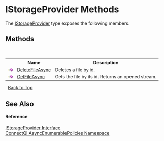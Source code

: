 # IStorageProvider Methods
 

The <a href="T_ConnectQl_AsyncEnumerablePolicies_IStorageProvider">IStorageProvider</a> type exposes the following members.


## Methods
&nbsp;<table><tr><th></th><th>Name</th><th>Description</th></tr><tr><td>![Public method](media/pubmethod.gif "Public method")</td><td><a href="M_ConnectQl_AsyncEnumerablePolicies_IStorageProvider_DeleteFileAsync">DeleteFileAsync</a></td><td>
Deletes a file by id.</td></tr><tr><td>![Public method](media/pubmethod.gif "Public method")</td><td><a href="M_ConnectQl_AsyncEnumerablePolicies_IStorageProvider_GetFileAsync">GetFileAsync</a></td><td>
Gets the file by its id. Returns an opened stream.</td></tr></table>&nbsp;
<a href="#istorageprovider-methods">Back to Top</a>

## See Also


#### Reference
<a href="T_ConnectQl_AsyncEnumerablePolicies_IStorageProvider">IStorageProvider Interface</a><br /><a href="N_ConnectQl_AsyncEnumerablePolicies">ConnectQl.AsyncEnumerablePolicies Namespace</a><br />